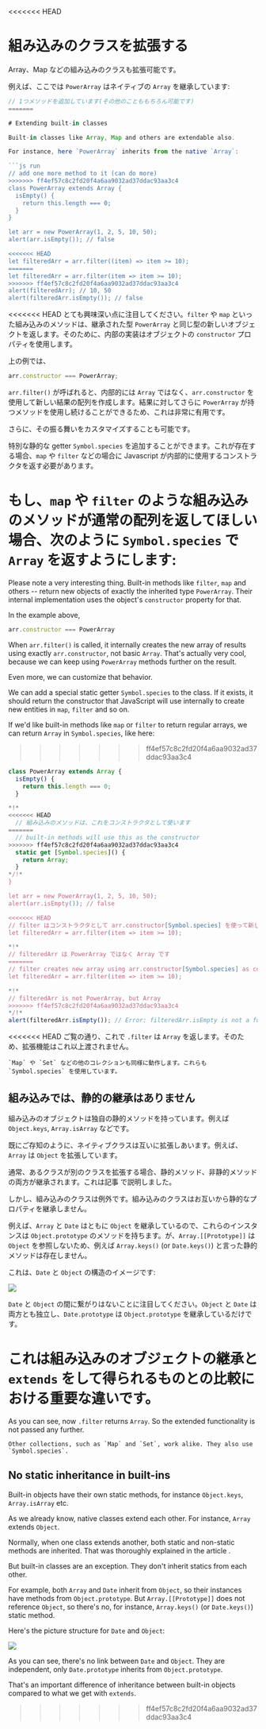 <<<<<<< HEAD
# 組み込みのクラスを拡張する

Array、Map などの組み込みのクラスも拡張可能です。

例えば、ここでは `PowerArray` はネイティブの `Array` を継承しています:

```js run
// 1つメソッドを追加しています(その他のことももちろん可能です)
=======

# Extending built-in classes

Built-in classes like Array, Map and others are extendable also.

For instance, here `PowerArray` inherits from the native `Array`:

```js run
// add one more method to it (can do more)
>>>>>>> ff4ef57c8c2fd20f4a6aa9032ad37ddac93aa3c4
class PowerArray extends Array {
  isEmpty() {
    return this.length === 0;
  }
}

let arr = new PowerArray(1, 2, 5, 10, 50);
alert(arr.isEmpty()); // false

<<<<<<< HEAD
let filteredArr = arr.filter((item) => item >= 10);
=======
let filteredArr = arr.filter(item => item >= 10);
>>>>>>> ff4ef57c8c2fd20f4a6aa9032ad37ddac93aa3c4
alert(filteredArr); // 10, 50
alert(filteredArr.isEmpty()); // false
```

<<<<<<< HEAD
とても興味深い点に注目してください。`filter` や `map` といった組み込みのメソッドは、継承された型 `PowerArray` と同じ型の新しいオブジェクトを返します。そのために、内部の実装はオブジェクトの `constructor` プロパティを使用します。

上の例では、

```js
arr.constructor === PowerArray;
```

`arr.filter()` が呼ばれると、内部的には `Array` ではなく、`arr.constructor` を使用して新しい結果の配列を作成します。結果に対してさらに `PowerArray` が持つメソッドを使用し続けることができるため、これは非常に有用です。

さらに、その振る舞いをカスタマイズすることも可能です。

特別な静的な getter `Symbol.species` を追加することができます。これが存在する場合、`map` や `filter` などの場合に Javascript が内部的に使用するコンストラクタを返す必要があります。

もし、`map` や `filter` のような組み込みのメソッドが通常の配列を返してほしい場合、次のように `Symbol.species` で `Array` を返すようにします:
=======
Please note a very interesting thing. Built-in methods like `filter`, `map` and others -- return new objects of exactly the inherited type `PowerArray`. Their internal implementation uses the object's `constructor` property for that.

In the example above,
```js
arr.constructor === PowerArray
```

When `arr.filter()` is called, it internally creates the new array of results using exactly `arr.constructor`, not basic `Array`. That's actually very cool, because we can keep using `PowerArray` methods further on the result.

Even more, we can customize that behavior.

We can add a special static getter `Symbol.species` to the class. If it exists, it should return the constructor that JavaScript will use internally to create new entities in `map`, `filter` and so on.

If we'd like built-in methods like `map` or `filter` to return regular arrays, we can return `Array` in `Symbol.species`, like here:
>>>>>>> ff4ef57c8c2fd20f4a6aa9032ad37ddac93aa3c4

```js run
class PowerArray extends Array {
  isEmpty() {
    return this.length === 0;
  }

*!*
<<<<<<< HEAD
  // 組み込みのメソッドは、これをコンストラクタとして使います
=======
  // built-in methods will use this as the constructor
>>>>>>> ff4ef57c8c2fd20f4a6aa9032ad37ddac93aa3c4
  static get [Symbol.species]() {
    return Array;
  }
*/!*
}

let arr = new PowerArray(1, 2, 5, 10, 50);
alert(arr.isEmpty()); // false

<<<<<<< HEAD
// filter はコンストラクタとして arr.constructor[Symbol.species] を使って新しい配列を作ります
let filteredArr = arr.filter(item => item >= 10);

*!*
// filteredArr は PowerArray ではなく Array です
=======
// filter creates new array using arr.constructor[Symbol.species] as constructor
let filteredArr = arr.filter(item => item >= 10);

*!*
// filteredArr is not PowerArray, but Array
>>>>>>> ff4ef57c8c2fd20f4a6aa9032ad37ddac93aa3c4
*/!*
alert(filteredArr.isEmpty()); // Error: filteredArr.isEmpty is not a function
```

<<<<<<< HEAD
ご覧の通り、これで `.filter` は `Array` を返します。そのため、拡張機能はこれ以上渡されません。

```smart header="他のコレクションも同様に動作します"
`Map` や `Set` などの他のコレクションも同様に動作します。これらも `Symbol.species` を使用しています。
```

## 組み込みでは、静的の継承はありません

組み込みのオブジェクトは独自の静的メソッドを持っています。例えば `Object.keys`, `Array.isArray` などです。

既にご存知のように、ネイティブクラスは互いに拡張しあいます。例えば、 `Array` は `Object` を拡張しています。

通常、あるクラスが別のクラスを拡張する場合、静的メソッド、非静的メソッドの両方が継承されます。これは記事 [](info:static-properties-methods#statics-and-inheritance) で説明しました。

しかし、組み込みのクラスは例外です。組み込みのクラスはお互いから静的なプロパティを継承しません。

例えば、`Array` と `Date` はともに `Object` を継承しているので、これらのインスタンスは `Object.prototype` のメソッドを持ちます。が、`Array.[[Prototype]]` は `Object` を参照しないため、例えば `Array.keys()` (or `Date.keys()`) と言った静的メソッドは存在しません。

これは、`Date` と `Object` の構造のイメージです:

![](object-date-inheritance.svg)

`Date` と `Object` の間に繋がりはないことに注目してください。`Object` と `Date` は両方とも独立し、`Date.prototype` は `Object.prototype` を継承しているだけです。

これは組み込みのオブジェクトの継承と `extends` をして得られるものとの比較における重要な違いです。
=======
As you can see, now `.filter` returns `Array`. So the extended functionality is not passed any further.

```smart header="Other collections work similarly"
Other collections, such as `Map` and `Set`, work alike. They also use `Symbol.species`.
```

## No static inheritance in built-ins

Built-in objects have their own static methods, for instance `Object.keys`, `Array.isArray` etc.

As we already know, native classes extend each other. For instance, `Array` extends `Object`.

Normally, when one class extends another, both static and non-static methods are inherited. That was thoroughly explained in the article [](info:static-properties-methods#statics-and-inheritance).

But built-in classes are an exception. They don't inherit statics from each other.

For example, both `Array` and `Date` inherit from `Object`, so their instances have methods from `Object.prototype`. But `Array.[[Prototype]]` does not reference `Object`, so there's no, for instance, `Array.keys()` (or `Date.keys()`) static method.

Here's the picture structure for `Date` and `Object`:

![](object-date-inheritance.svg)

As you can see, there's no link between `Date` and `Object`. They are independent, only `Date.prototype` inherits from `Object.prototype`.

That's an important difference of inheritance between built-in objects compared to what we get with `extends`.
>>>>>>> ff4ef57c8c2fd20f4a6aa9032ad37ddac93aa3c4
